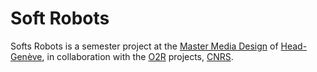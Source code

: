 # Soft Robots
Softs Robots is a semester project at the [Master Media Design]() of [Head-Genève](http://hesge.ch/head), 
in collaboration with the [O2R]()
projects, [CNRS]().